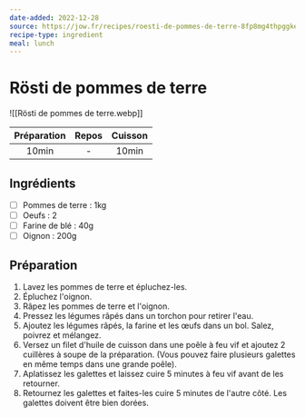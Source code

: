 ```yaml
---
date-added: 2022-12-28
source: https://jow.fr/recipes/roesti-de-pommes-de-terre-8fp8mg4thpggke510yx4
recipe-type: ingredient
meal: lunch
---
```


# Rösti de pommes de terre

![[Rösti de pommes de terre.webp]]

| Préparation | Repos | Cuisson |
|:-----------:|:-----:|:-------:|
|    10min    |   -   |  10min  |

## Ingrédients

- [ ] Pommes de terre : 1kg
- [ ] Oeufs : 2
- [ ] Farine de blé : 40g
- [ ] Oignon : 200g

## Préparation

1. Lavez les pommes de terre et épluchez-les.
2. Épluchez l'oignon.
3. Râpez les pommes de terre et l'oignon.
4. Pressez les légumes râpés dans un torchon pour retirer l'eau.
5. Ajoutez les légumes râpés, la farine et les œufs dans un bol. Salez, poivrez et mélangez.
6. Versez un filet d'huile de cuisson dans une poêle à feu vif et ajoutez 2 cuillères à soupe de la préparation. (Vous pouvez faire plusieurs galettes en même temps dans une grande poêle).
7. Aplatissez les galettes et laissez cuire 5 minutes à feu vif avant de les retourner.
8. Retournez les galettes et faites-les cuire 5 minutes de l'autre côté. Les galettes doivent être bien dorées.
